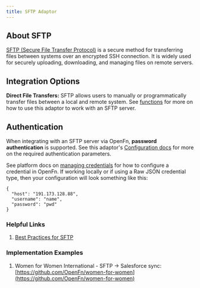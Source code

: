 ```yaml
---
title: SFTP Adaptor
---
```


## About SFTP

[SFTP (Secure File Transfer Protocol)](https://www.techtarget.com/searchcontentmanagement/definition/Secure-File-Transfer-Protocol-SSH-File-Transfer-Protocol) is a secure method for transferring files between systems over an encrypted SSH connection. It is widely used for securely uploading, downloading, and managing files on remote servers.


## Integration Options

**Direct File Transfers:** SFTP allows users to manually or programmatically transfer files between a local and remote system. See [functions](/adaptors/packages/sftp-docs) for more on how to use this adaptor to work with an SFTP server.

## Authentication

When integrating with an SFTP server via OpenFn,  **password authentication** is supported. See this adaptor's [Configuration docs](/adaptors/packages/sftp-configuration-schema) for more on the required authentication parameters.

See platform docs on [managing credentials](documentation/manage-projects/manage-credentials) for how to configure a credential in OpenFn. If working locally or if using a Raw JSON credential type, then your configuration will look something like this:

```
{
  "host": "191.173.128.88",
  "username": "name",
  "password": "pwd"
}
```

### Helpful Links
1. [Best Practices for SFTP](https://www.ssh.com/academy/ssh/sftp)

### Implementation Examples

1. Women for Women International - SFTP -> Salesforce sync: [https://github.com/OpenFn/women-for-women](https://github.com/OpenFn/women-for-women)





